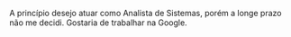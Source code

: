 A princípio desejo atuar como Analista de Sistemas, porém a longe prazo não me decidi.
Gostaria de trabalhar na Google.
